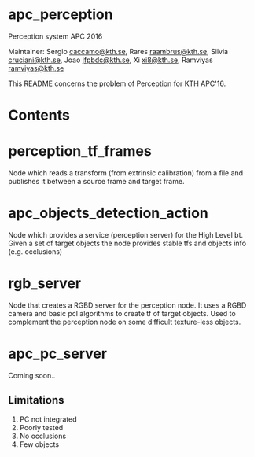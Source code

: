 # apc_perception
Perception system APC 2016

Maintainer:   Sergio <caccamo@kth.se>, Rares <raambrus@kth.se>, Silvia <cruciani@kth.se>, Joao <jfpbdc@kth.se>, Xi <xi8@kth.se>, Ramviyas <ramviyas@kth.se>

This README concerns the problem of Perception for KTH APC'16.


Contents
=========

# perception_tf_frames

Node which reads a transform (from extrinsic calibration) from a file and publishes it between a source frame and target frame. 


# apc_objects_detection_action

Node which provides a service (perception server) for the High Level bt. Given a set of target objects the node provides stable tfs and objects info (e.g. occlusions)

# rgb_server

Node that creates a RGBD server for the perception node. It uses a RGBD camera and basic pcl algorithms to create tf of target objects. Used to complement the perception node on some difficult texture-less objects.

# apc_pc_server

Coming soon..


## Limitations
1. PC not integrated 
2. Poorly tested
3. No occlusions
4. Few objects
